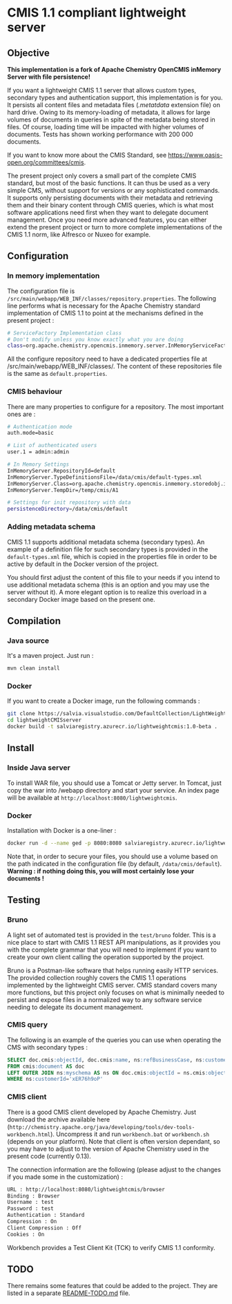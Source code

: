 # CMIS 1.1 compliant lightweight server

## Objective

**This implementation is a fork of Apache Chemistry OpenCMIS inMemory Server with file persistence!**

If you want a lightweight CMIS 1.1 server that allows custom types, secondary types and authentication support, this implementation is for you. It persists all content files and metadata files (*.metatdata* extension file) on hard drive. Owing to its memory-loading of metadata, it allows for large volumes of documents in queries in spite of the metadata being stored in files. Of course, loading time will be impacted with higher volumes of documents. Tests has shown working performance with 200 000 documents.

If you want to know more about the CMIS Standard, see https://www.oasis-open.org/committees/cmis.

The present project only covers a small part of the complete CMIS standard, but most of the basic functions. It can thus be used as a very simple CMS, without support for versions or any sophisticated commands. It supports only persisting documents with their metadata and retrieving them and their binary content through CMIS queries, which is what most software applications need first when they want to delegate document management. Once you need more advanced features, you can either extend the present project or turn to more complete implementations of the CMIS 1.1 norm, like Alfresco or Nuxeo for example.

## Configuration

### In memory implementation

The configuration file is `/src/main/webapp/WEB_INF/classes/repository.properties`. The following line performs what is necessary for the Apache Chemistry standard implementation of CMIS 1.1 to point at the mechanisms defined in the present project :

```bash
# ServiceFactory Implementation class
# Don't modify unless you know exactly what you are doing	
class=org.apache.chemistry.opencmis.inmemory.server.InMemoryServiceFactoryImpl
```	

All the configure repository need to have a dedicated properties file at /src/main/webapp/WEB_INF/classes/. The content of these repositories file is the same as `default.properties`.

### CMIS behaviour

There are many properties to configure for a repository. The most important ones are :

```bash
# Authentication mode
auth.mode=basic

# List of authenticated users
user.1 = admin:admin

# In Memory Settings
InMemoryServer.RepositoryId=default
InMemoryServer.TypeDefinitionsFile=/data/cmis/default-types.xml
InMemoryServer.Class=org.apache.chemistry.opencmis.inmemory.storedobj.impl.StoreManagerImpl
InMemoryServer.TempDir=/temp/cmis/A1

# Settings for init repository with data
persistenceDirectory=/data/cmis/default
```	

### Adding metadata schema

CMIS 1.1 supports additional metadata schema (secondary types). An example of a definition file for such secondary types is provided in the `default-types.xml` file, which is copied in the properties file in order to be active by default in the Docker version of the project.

You should first adjust the content of this file to your needs if you intend to use additional metadata schema (this is an option and you may use the server without it). A more elegant option is to realize this overload in a secondary Docker image based on the present one.

## Compilation

### Java source

It's a maven project. Just run :

```bash    
mvn clean install
```

### Docker

If you want to create a Docker image, run the following commands :

```sh
git clone https://salvia.visualstudio.com/DefaultCollection/LightWeightCMIS/_git/LightweightCMISServer
cd lightweightCMISserver
docker build -t salviaregistry.azurecr.io/lightweightcmis:1.0-beta .
```

## Install

### Inside Java server

To install WAR file, you should use a Tomcat or Jetty server. 
In Tomcat, just copy the war into /webapp directory and start your service. 
An index page will be available at `http://localhost:8080/lightweightcmis`.

### Docker

Installation with Docker is a one-liner :

``` sh
docker run -d --name ged -p 8080:8080 salviaregistry.azurecr.io/lightweightcmis:1.0-beta
```

Note that, in order to secure your files, you should use a volume based on the path indicated in the configuration file (by default, `/data/cmis/default`). **Warning : if nothing doing this, you will most certainly lose your documents !**

## Testing

### Bruno

A light set of automated test is provided in the `test/bruno` folder. This is a nice place to start with CMIS 1.1 REST API manipulations, as it provides you with the complete grammar that you will need to implement if you want to create your own client calling the operation supported by the project.

Bruno is a Postman-like software that helps running easily HTTP services. The provided collection roughly covers the CMIS 1.1 operations implemented by the lightweight CMIS server. CMIS standard covers many more functions, but this project only focuses on what is minimally needed to persist and expose files in a normalized way to any software service needing to delegate its document management.

### CMIS query

The following is an example of the queries you can use when operating the CMS with secondary types :

```sql
SELECT doc.cmis:objectId, doc.cmis:name, ns:refBusinessCase, ns:customerId 
FROM cmis:document AS doc 
LEFT OUTER JOIN ns:myschema AS ns ON doc.cmis:objectId = ns.cmis:objectId 
WHERE ns:customerId='xER76h9oP'
```

### CMIS client

There is a good CMIS client developed by Apache Chemistry. Just download the archive available here (`http://chemistry.apache.org/java/developing/tools/dev-tools-workbench.html`). Uncompress it and run `workbench.bat` or `workbench.sh` (depends on your platform). Note that client is often version dependant, so you may have to adjust to the version of Apache Chemistry used in the present code (currently 0.13).

The connection information are the following (please adjust to the changes if you made some in the customization) :

```bash    
URL : http://localhost:8080/lightweightcmis/browser
Binding : Browser
Username : test
Password : test
Authentication : Standard
Compression : On
Client Compression : Off
Cookies : On
```

Workbench provides a Test Client Kit (TCK) to verify CMIS 1.1 conformity.

## TODO

There remains some features that could be added to the project. They are listed in a separate [README-TODO.md](./README-TODO.md) file.
